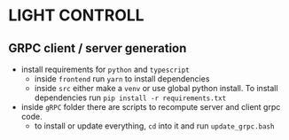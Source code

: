 # LIGHT CONTROLL

## GRPC  client / server generation

- install requirements for `python` and `typescript`
  - inside `frontend` run `yarn` to install dependencies
  - inside `src` either make a `venv` or use global python install. To install dependencies run `pip install -r requirements.txt`
- inside `gRPC` folder there are scripts to recompute server and client grpc code.
  - to install or update everything, `cd` into it and run `update_grpc.bash`
